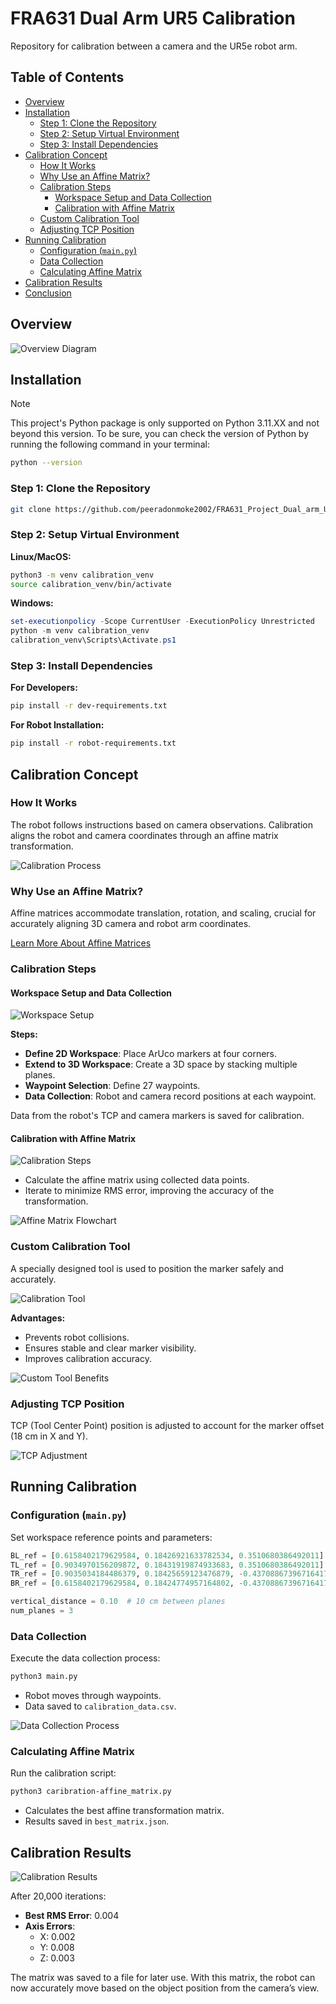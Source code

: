 # FRA631 Dual Arm UR5 Calibration

Repository for calibration between a camera and the UR5e robot arm.

## Table of Contents

- [Overview](#overview)
- [Installation](#installation)
  - [Step 1: Clone the Repository](#step-1-clone-the-repository)
  - [Step 2: Setup Virtual Environment](#step-2-setup-virtual-environment)
  - [Step 3: Install Dependencies](#step-3-install-dependencies)
- [Calibration Concept](#calibration-concept)
  - [How It Works](#how-it-works)
  - [Why Use an Affine Matrix?](#why-use-an-affine-matrix)
  - [Calibration Steps](#calibration-steps)
    - [Workspace Setup and Data Collection](#workspace-setup-and-data-collection)
    - [Calibration with Affine Matrix](#calibration-with-affine-matrix)
  - [Custom Calibration Tool](#custom-calibration-tool)
  - [Adjusting TCP Position](#adjusting-tcp-position)
- [Running Calibration](#running-calibration)
  - [Configuration (`main.py`)](#configuration-mainpy)
  - [Data Collection](#data-collection)
  - [Calculating Affine Matrix](#calculating-affine-matrix)
- [Calibration Results](#calibration-results)
- [Conclusion](#conclusion)

## Overview

![Overview Diagram](../images/calibration/doc/overview_diagram_calibration.png)

## Installation

> [!Note]
> This project's Python package is only supported on Python 3.11.XX and not beyond this version.
> To be sure, you can check the version of Python by running the following command in your terminal:
> ```bash
> python --version
> ```

### Step 1: Clone the Repository

```bash
git clone https://github.com/peeradonmoke2002/FRA631_Project_Dual_arm_UR5_Calibration.git
```

### Step 2: Setup Virtual Environment

**Linux/MacOS:**

```bash
python3 -m venv calibration_venv
source calibration_venv/bin/activate
```

**Windows:**

```powershell
set-executionpolicy -Scope CurrentUser -ExecutionPolicy Unrestricted
python -m venv calibration_venv
calibration_venv\Scripts\Activate.ps1
```

### Step 3: Install Dependencies

**For Developers:**

```bash
pip install -r dev-requirements.txt
```

**For Robot Installation:**

```bash
pip install -r robot-requirements.txt
```

## Calibration Concept

### How It Works

The robot follows instructions based on camera observations. Calibration aligns the robot and camera coordinates through an affine matrix transformation.

![Calibration Process](../images/calibration/doc/How_it_work_calibration.png)

### Why Use an Affine Matrix?

Affine matrices accommodate translation, rotation, and scaling, crucial for accurately aligning 3D camera and robot arm coordinates.

[Learn More About Affine Matrices](https://towardsdatascience.com/understanding-transformations-in-computer-vision-b001f49a9e61)

### Calibration Steps

#### Workspace Setup and Data Collection

![Workspace Setup](../images/calibration/doc/setupworkspace&collectdata_calibration.png)

**Steps:**

- **Define 2D Workspace**: Place ArUco markers at four corners.
- **Extend to 3D Workspace**: Create a 3D space by stacking multiple planes.
- **Waypoint Selection**: Define 27 waypoints.
- **Data Collection**: Robot and camera record positions at each waypoint.

Data from the robot's TCP and camera markers is saved for calibration.

#### Calibration with Affine Matrix

![Calibration Steps](../images/calibration/doc/step_calibration_calibration.png)

- Calculate the affine matrix using collected data points.
- Iterate to minimize RMS error, improving the accuracy of the transformation.

![Affine Matrix Flowchart](../images/calibration/doc/flowchart_matrix_calibration.png)

### Custom Calibration Tool

A specially designed tool is used to position the marker safely and accurately.

![Calibration Tool](../images/calibration/doc/tool_calibration.png)

**Advantages:**

- Prevents robot collisions.
- Ensures stable and clear marker visibility.
- Improves calibration accuracy.

![Custom Tool Benefits](../images/calibration/doc/whyuse_custom_made_tool_calibration.png)

### Adjusting TCP Position

TCP (Tool Center Point) position is adjusted to account for the marker offset (18 cm in X and Y).

![TCP Adjustment](../images/calibration/doc/dimension_tool_calibration.png)

## Running Calibration

### Configuration (`main.py`)

Set workspace reference points and parameters:

```python
BL_ref = [0.6158402179629584, 0.18426921633782534, 0.3510680386492011]
TL_ref = [0.9034970156209872, 0.18431919874933683, 0.3510680386492011]
TR_ref = [0.9035034184486379, 0.18425659123476879, -0.43708867396716417]
BR_ref = [0.6158402179629584, 0.18424774957164802, -0.43708867396716417]

vertical_distance = 0.10  # 10 cm between planes
num_planes = 3
```

### Data Collection

Execute the data collection process:

```bash
python3 main.py
```

- Robot moves through waypoints.
- Data saved to `calibration_data.csv`.

![Data Collection Process](../images/calibration/doc/process_work_calibration.png)

### Calculating Affine Matrix

Run the calibration script:

```bash
python3 caribration-affine_matrix.py
```

- Calculates the best affine transformation matrix.
- Results saved in `best_matrix.json`.

## Calibration Results

![Calibration Results](../images/calibration/doc/result_matrix_calibration.png)

After 20,000 iterations:

- **Best RMS Error**: 0.004
- **Axis Errors**:
  - X: 0.002
  - Y: 0.008
  - Z: 0.003

The matrix was saved to a file for later use. With this matrix, the robot can now accurately move based on the object position from the camera’s view.
